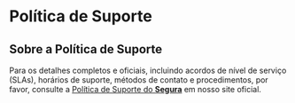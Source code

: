 # Política de Suporte

## Sobre a Política de Suporte

Para os detalhes completos e oficiais, incluindo acordos de nível de serviço (SLAs), horários de suporte, métodos de contato e procedimentos, por favor, consulte a [Política de Suporte do **Segura**](https://segura.security/policies-and-terms/support-policy) em nosso site oficial.